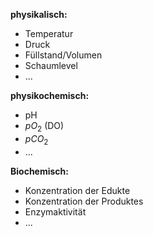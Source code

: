 **physikalisch:**
- Temperatur
- Druck
- Füllstand/Volumen
- Schaumlevel
- ...

**physikochemisch:**
- pH
- $pO_{2}$ (DO)
- $pCO_{2}$ 
- ...

**Biochemisch:**
- Konzentration der Edukte
- Konzentration der Produktes
- Enzymaktivität
- ...